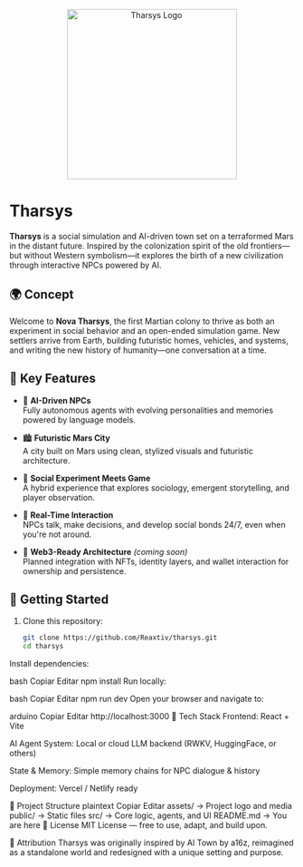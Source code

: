<p align="center">
  <img src="assets/logo.png" width="300" alt="Tharsys Logo" />
</p>

# Tharsys

**Tharsys** is a social simulation and AI-driven town set on a terraformed Mars in the distant future. Inspired by the colonization spirit of the old frontiers—but without Western symbolism—it explores the birth of a new civilization through interactive NPCs powered by AI.

## 🌍 Concept

Welcome to **Nova Tharsys**, the first Martian colony to thrive as both an experiment in social behavior and an open-ended simulation game. New settlers arrive from Earth, building futuristic homes, vehicles, and systems, and writing the new history of humanity—one conversation at a time.

## 🎯 Key Features

- 🧠 **AI-Driven NPCs**  
  Fully autonomous agents with evolving personalities and memories powered by language models.

- 🏙️ **Futuristic Mars City**  
  A city built on Mars using clean, stylized visuals and futuristic architecture.

- 🧪 **Social Experiment Meets Game**  
  A hybrid experience that explores sociology, emergent storytelling, and player observation.

- 🔁 **Real-Time Interaction**  
  NPCs talk, make decisions, and develop social bonds 24/7, even when you're not around.

- 🔗 **Web3-Ready Architecture** *(coming soon)*  
  Planned integration with NFTs, identity layers, and wallet interaction for ownership and persistence.

## 🚀 Getting Started

1. Clone this repository:

   ```bash
   git clone https://github.com/Reaxtiv/tharsys.git
   cd tharsys
Install dependencies:

bash
Copiar
Editar
npm install
Run locally:

bash
Copiar
Editar
npm run dev
Open your browser and navigate to:

arduino
Copiar
Editar
http://localhost:3000
🧩 Tech Stack
Frontend: React + Vite

AI Agent System: Local or cloud LLM backend (RWKV, HuggingFace, or others)

State & Memory: Simple memory chains for NPC dialogue & history

Deployment: Vercel / Netlify ready

📁 Project Structure
plaintext
Copiar
Editar
assets/         → Project logo and media
public/         → Static files
src/            → Core logic, agents, and UI
README.md       → You are here
📜 License
MIT License — free to use, adapt, and build upon.

🤖 Attribution
Tharsys was originally inspired by AI Town by a16z, reimagined as a standalone world and redesigned with a unique setting and purpose.
